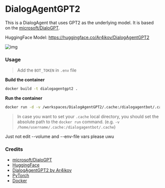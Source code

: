 # DialogAgentGPT2

This is a DialogAgent that uses GPT2 as the underlying model. It is based on the [microsoft/DialoGPT](https://huggingface.co/microsoft/DialoGPT-small). <br>

HuggingFace Model: https://huggingface.co/Ar4ikov/DialogAgentGPT2 <br>

![img](https://i.imgur.com/bGXIWqm.png)

### Usage

> Add the `BOT_TOKEN` in `.env` file

**Build the container**

```bash
docker build -t dialogagentgpt2 .
```

**Run the container**

```bash
docker run -d -v /workspaces/DialogAgentGPT2/.cache:/dialogagentbot/.cache --env-file .env dialogagentgpt2
```

> In case you want to set your `.cache` local directory, you should set the absolute path to the `docker run` command. (e.g. `-v /home/username/.cache:/dialogagentbot/.cache`)

Just not edit --volume and --env-file vars please uwu

### Credits

- [microsoft/DialoGPT](https://huggingface.co/microsoft/DialoGPT)
- [HuggingFace](https://huggingface.co/)
- [DialogAgentGPT2 by Ar4ikov](https://huggingface.co/Ar4ikov/DialogAgentGPT2)
- [PyTorch](https://pytorch.org/)
- [Docker](https://www.docker.com/)